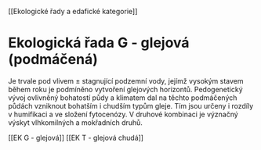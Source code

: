 [[Ekologické řady a edafické kategorie]]

# Ekologická řada G - glejová (podmáčená)

Je trvale pod vlivem ± stagnující podzemní vody, jejímž vysokým stavem během roku je podmíněno vytvoření glejových horizontů. Pedogenetický vývoj ovlivněný bohatostí půdy a klimatem dal na těchto podmáčených půdách vzniknout bohatším i chudším typům gleje. Tím jsou určeny i rozdíly v humifikaci a ve složení fytocenózy. V druhové kombinaci je význačný výskyt vlhkomilných a mokřadních druhů.

[[EK G - glejová]]
[[EK T - glejová chudá]]

